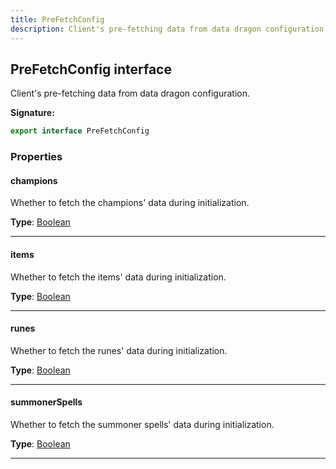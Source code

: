```yaml
---
title: PreFetchConfig
description: Client's pre-fetching data from data dragon configuration.
---
```


## PreFetchConfig interface

Client's pre-fetching data from data dragon configuration.

**Signature:**

```ts
export interface PreFetchConfig 
```

### Properties

#### champions

Whether to fetch the champions' data during initialization.



**Type**: [Boolean](https://developer.mozilla.org/en-US/docs/Web/JavaScript/Reference/Global_Objects/Boolean)

---

#### items

Whether to fetch the items' data during initialization.



**Type**: [Boolean](https://developer.mozilla.org/en-US/docs/Web/JavaScript/Reference/Global_Objects/Boolean)

---

#### runes

Whether to fetch the runes' data during initialization.



**Type**: [Boolean](https://developer.mozilla.org/en-US/docs/Web/JavaScript/Reference/Global_Objects/Boolean)

---

#### summonerSpells

Whether to fetch the summoner spells' data during initialization.



**Type**: [Boolean](https://developer.mozilla.org/en-US/docs/Web/JavaScript/Reference/Global_Objects/Boolean)

---

